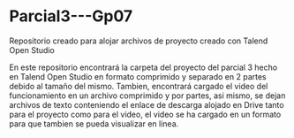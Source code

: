 # Parcial3---Gp07
Repositorio creado para alojar archivos de proyecto creado con Talend Open Studio

En este repositorio encontrará la carpeta del proyecto del parcial 3 hecho en Talend Open Studio en formato comprimido y separado en 2 partes 
debido al tamaño del mismo. Tambien, encontrará cargado el video del funcionamiento en un archivo comprimido y por partes, asi mismo, se dejan 
archivos de texto conteniendo el enlace de descarga alojado en Drive tanto para el proyecto como para el video, el video se ha cargado en un 
formato para que tambien se pueda visualizar en linea. 
